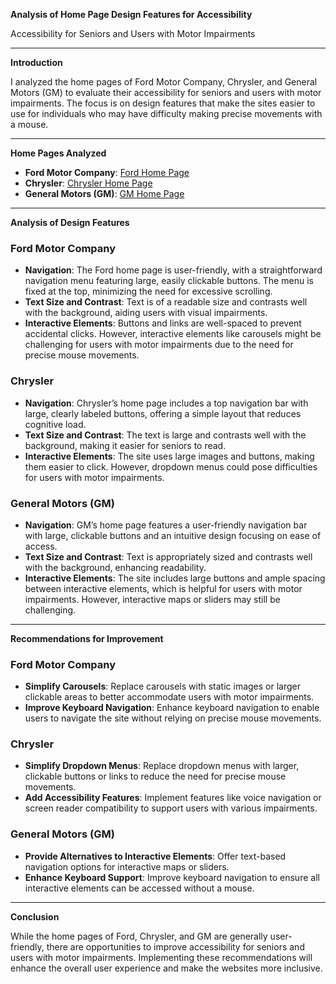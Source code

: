 **Analysis of Home Page Design Features for Accessibility**

Accessibility for Seniors and Users with Motor Impairments  

---

**Introduction**

I analyzed the home pages of Ford Motor Company, Chrysler, and General Motors (GM) to evaluate their accessibility for seniors and users with motor impairments. The focus is on design features that make the sites easier to use for individuals who may have difficulty making precise movements with a mouse.

---

**Home Pages Analyzed**

- **Ford Motor Company**: [Ford Home Page](https://www.ford.com/)
- **Chrysler**: [Chrysler Home Page](https://www.chrysler.com/)
- **General Motors (GM)**: [GM Home Page](https://www.gm.com/)

---

**Analysis of Design Features**

### Ford Motor Company

- **Navigation**: The Ford home page is user-friendly, with a straightforward navigation menu featuring large, easily clickable buttons. The menu is fixed at the top, minimizing the need for excessive scrolling.
- **Text Size and Contrast**: Text is of a readable size and contrasts well with the background, aiding users with visual impairments.
- **Interactive Elements**: Buttons and links are well-spaced to prevent accidental clicks. However, interactive elements like carousels might be challenging for users with motor impairments due to the need for precise mouse movements.

### Chrysler

- **Navigation**: Chrysler’s home page includes a top navigation bar with large, clearly labeled buttons, offering a simple layout that reduces cognitive load.
- **Text Size and Contrast**: The text is large and contrasts well with the background, making it easier for seniors to read.
- **Interactive Elements**: The site uses large images and buttons, making them easier to click. However, dropdown menus could pose difficulties for users with motor impairments.

### General Motors (GM)

- **Navigation**: GM’s home page features a user-friendly navigation bar with large, clickable buttons and an intuitive design focusing on ease of access.
- **Text Size and Contrast**: Text is appropriately sized and contrasts well with the background, enhancing readability.
- **Interactive Elements**: The site includes large buttons and ample spacing between interactive elements, which is helpful for users with motor impairments. However, interactive maps or sliders may still be challenging.

---

**Recommendations for Improvement**

### Ford Motor Company

- **Simplify Carousels**: Replace carousels with static images or larger clickable areas to better accommodate users with motor impairments.
- **Improve Keyboard Navigation**: Enhance keyboard navigation to enable users to navigate the site without relying on precise mouse movements.

### Chrysler

- **Simplify Dropdown Menus**: Replace dropdown menus with larger, clickable buttons or links to reduce the need for precise mouse movements.
- **Add Accessibility Features**: Implement features like voice navigation or screen reader compatibility to support users with various impairments.

### General Motors (GM)

- **Provide Alternatives to Interactive Elements**: Offer text-based navigation options for interactive maps or sliders.
- **Enhance Keyboard Support**: Improve keyboard navigation to ensure all interactive elements can be accessed without a mouse.

---

**Conclusion**

While the home pages of Ford, Chrysler, and GM are generally user-friendly, there are opportunities to improve accessibility for seniors and users with motor impairments. Implementing these recommendations will enhance the overall user experience and make the websites more inclusive.
